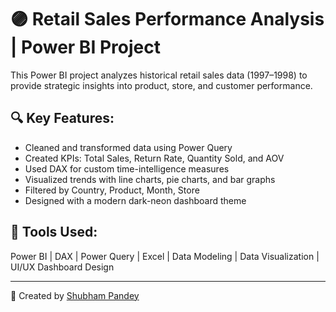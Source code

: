 # 🟣 Retail Sales Performance Analysis | Power BI Project

This Power BI project analyzes historical retail sales data (1997–1998) to provide strategic insights into product, store, and customer performance.

## 🔍 Key Features:
- Cleaned and transformed data using Power Query
- Created KPIs: Total Sales, Return Rate, Quantity Sold, and AOV
- Used DAX for custom time-intelligence measures
- Visualized trends with line charts, pie charts, and bar graphs
- Filtered by Country, Product, Month, Store
- Designed with a modern dark-neon dashboard theme

## 📁 Tools Used:
Power BI | DAX | Power Query | Excel | Data Modeling | Data Visualization | UI/UX Dashboard Design

---

📌 Created by [Shubham Pandey](https://www.linkedin.com/in/shubham-pandey-827504324/)
